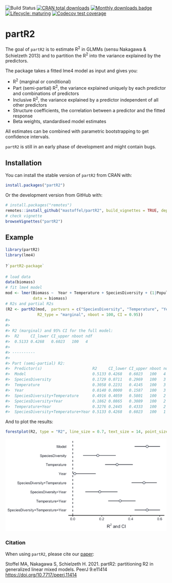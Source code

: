 
<!-- badges: start -->

![Build
Status](https://travis-ci.org/mastoffel/partR2.svg?branch=master)
[![CRAN total
downloads](http://cranlogs.r-pkg.org/badges/grand-total/partR2?color=blue)](https://cran.r-project.org/package=partR2)
[![Monthly downloads
badge](https://cranlogs.r-pkg.org/badges/last-month/partR2?color=blue)](https://CRAN.R-project.org/package=partR2)
[![Lifecycle:
maturing](https://img.shields.io/badge/lifecycle-maturing-blue.svg)](https://www.tidyverse.org/lifecycle/#maturing)
[![Codecov test
coverage](https://codecov.io/gh/mastoffel/partR2/branch/master/graph/badge.svg)](https://codecov.io/gh/mastoffel/partR2?branch=master)

<!-- badges: end -->
<!-- README.md is generated from README.Rmd. Please edit that file -->

# partR2

The goal of `partR2` is to estimate R<sup>2</sup> in GLMMs (sensu
Nakagawa & Schielzeth 2013) and to partition the R<sup>2</sup> into the
variance explained by the predictors.

The package takes a fitted lme4 model as input and gives you:

-   R<sup>2</sup> (marginal or conditional)
-   Part (semi-partial) R<sup>2</sup>, the variance explained uniquely
    by each predictor and combinations of predictors
-   Inclusive R<sup>2</sup>, the variance explained by a predictor
    independent of all other predictors
-   Structure coefficients, the correlation between a predictor and the
    fitted response
-   Beta weights, standardised model estimates

All estimates can be combined with parametric bootstrapping to get
confidence intervals.

`partR2` is still in an early phase of development and might contain
bugs.

## Installation

You can install the stable version of `partR2` from CRAN with:

``` r
install.packages("partR2")
```

Or the development version from GitHub with:

``` r
# install.packages("remotes")
remotes::install_github("mastoffel/partR2", build_vignettes = TRUE, dependencies = TRUE) 
# check vignette
browseVignettes("partR2")
```

## Example

``` r
library(partR2)
library(lme4)

?`partR2-package`

# load data
data(biomass)
# fit lme4 model
mod <- lmer(Biomass ~  Year + Temperature + SpeciesDiversity + (1|Population),
            data = biomass)
# R2s and partial R2s
(R2 <- partR2(mod,  partvars = c("SpeciesDiversity", "Temperature", "Year"),
              R2_type = "marginal", nboot = 100, CI = 0.95))
#> 
#> 
#> R2 (marginal) and 95% CI for the full model: 
#>  R2     CI_lower CI_upper nboot ndf
#>  0.5133 0.4268   0.6023   100   4  
#> 
#> ----------
#> 
#> Part (semi-partial) R2:
#>  Predictor(s)                      R2     CI_lower CI_upper nboot ndf
#>  Model                             0.5133 0.4268   0.6023   100   4  
#>  SpeciesDiversity                  0.1729 0.0711   0.2969   100   3  
#>  Temperature                       0.3058 0.2231   0.4145   100   3  
#>  Year                              0.0140 0.0000   0.1587   100   3  
#>  SpeciesDiversity+Temperature      0.4916 0.4059   0.5801   100   2  
#>  SpeciesDiversity+Year             0.1862 0.0865   0.3089   100   2  
#>  Temperature+Year                  0.3276 0.2445   0.4333   100   2  
#>  SpeciesDiversity+Temperature+Year 0.5133 0.4268   0.6023   100   1
```

And to plot the results:

``` r
forestplot(R2, type = "R2", line_size = 0.7, text_size = 14, point_size = 3)
```

![](README-plot-1.png)<!-- -->

### Citation

When using `partR2`, please cite our
[paper](https://peerj.com/articles/11414/):

Stoffel MA, Nakagawa S, Schielzeth H. 2021. partR2: partitioning R2 in
generalized linear mixed models. PeerJ 9:e11414
<https://doi.org/10.7717/peerj.11414>
